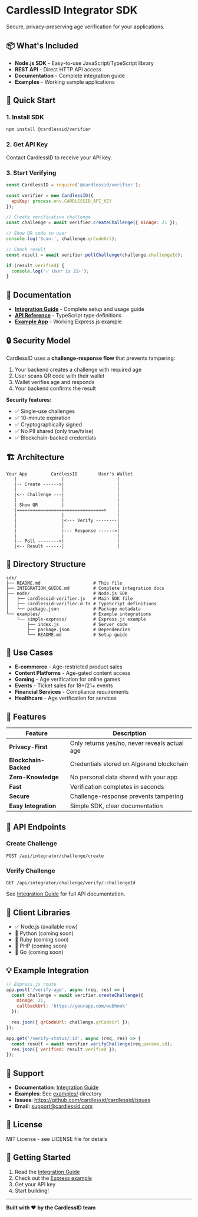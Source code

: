 # CardlessID Integrator SDK

Secure, privacy-preserving age verification for your applications.

## 📦 What's Included

- **Node.js SDK** - Easy-to-use JavaScript/TypeScript library
- **REST API** - Direct HTTP API access
- **Documentation** - Complete integration guide
- **Examples** - Working sample applications

## 🚀 Quick Start

### 1. Install SDK

```bash
npm install @cardlessid/verifier
```

### 2. Get API Key

Contact CardlessID to receive your API key.

### 3. Start Verifying

```javascript
const CardlessID = require('@cardlessid/verifier');

const verifier = new CardlessID({
  apiKey: process.env.CARDLESSID_API_KEY
});

// Create verification challenge
const challenge = await verifier.createChallenge({ minAge: 21 });

// Show QR code to user
console.log('Scan:', challenge.qrCodeUrl);

// Check result
const result = await verifier.pollChallenge(challenge.challengeId);

if (result.verified) {
  console.log('✅ User is 21+');
}
```

## 📖 Documentation

- **[Integration Guide](./INTEGRATION_GUIDE.md)** - Complete setup and usage guide
- **[API Reference](./node/cardlessid-verifier.d.ts)** - TypeScript type definitions
- **[Example App](./examples/simple-express/)** - Working Express.js example

## 🔒 Security Model

CardlessID uses a **challenge-response flow** that prevents tampering:

1. Your backend creates a challenge with required age
2. User scans QR code with their wallet
3. Wallet verifies age and responds
4. Your backend confirms the result

**Security features:**
- ✅ Single-use challenges
- ✅ 10-minute expiration
- ✅ Cryptographically signed
- ✅ No PII shared (only true/false)
- ✅ Blockchain-backed credentials

## 🏗️ Architecture

```
Your App         CardlessID        User's Wallet
   |                 |                    |
   |-- Create ------>|                    |
   |                 |                    |
   |<-- Challenge ---|                    |
   |                 |                    |
   | Show QR         |                    |
   |=================================>    |
   |                 |                    |
   |                 |<--- Verify --------|
   |                 |                    |
   |                 |--- Response ------>|
   |                 |                    |
   |-- Poll -------->|                    |
   |<-- Result ------|                    |
```

## 📁 Directory Structure

```
sdk/
├── README.md                    # This file
├── INTEGRATION_GUIDE.md         # Complete integration docs
├── node/                        # Node.js SDK
│   ├── cardlessid-verifier.js   # Main SDK file
│   ├── cardlessid-verifier.d.ts # TypeScript definitions
│   └── package.json             # Package metadata
└── examples/                    # Example integrations
    └── simple-express/          # Express.js example
        ├── index.js             # Server code
        ├── package.json         # Dependencies
        └── README.md            # Setup guide
```

## 🎯 Use Cases

- **E-commerce** - Age-restricted product sales
- **Content Platforms** - Age-gated content access
- **Gaming** - Age verification for online games
- **Events** - Ticket sales for 18+/21+ events
- **Financial Services** - Compliance requirements
- **Healthcare** - Age verification for services

## 🌟 Features

| Feature | Description |
|---------|-------------|
| **Privacy-First** | Only returns yes/no, never reveals actual age |
| **Blockchain-Backed** | Credentials stored on Algorand blockchain |
| **Zero-Knowledge** | No personal data shared with your app |
| **Fast** | Verification completes in seconds |
| **Secure** | Challenge-response prevents tampering |
| **Easy Integration** | Simple SDK, clear documentation |

## 🔧 API Endpoints

### Create Challenge
```
POST /api/integrator/challenge/create
```

### Verify Challenge
```
GET /api/integrator/challenge/verify/:challengeId
```

See [Integration Guide](./INTEGRATION_GUIDE.md) for full API documentation.

## 📱 Client Libraries

- ✅ Node.js (available now)
- 🚧 Python (coming soon)
- 🚧 Ruby (coming soon)
- 🚧 PHP (coming soon)
- 🚧 Go (coming soon)

## 💡 Example Integration

```javascript
// Express.js route
app.post('/verify-age', async (req, res) => {
  const challenge = await verifier.createChallenge({
    minAge: 21,
    callbackUrl: 'https://yourapp.com/webhook'
  });

  res.json({ qrCodeUrl: challenge.qrCodeUrl });
});

app.get('/verify-status/:id', async (req, res) => {
  const result = await verifier.verifyChallenge(req.params.id);
  res.json({ verified: result.verified });
});
```

## 🤝 Support

- **Documentation**: [Integration Guide](./INTEGRATION_GUIDE.md)
- **Examples**: See [examples/](./examples/) directory
- **Issues**: https://github.com/cardlessid/cardlessid/issues
- **Email**: support@cardlessid.com

## 📄 License

MIT License - see LICENSE file for details

## 🚦 Getting Started

1. Read the [Integration Guide](./INTEGRATION_GUIDE.md)
2. Check out the [Express example](./examples/simple-express/)
3. Get your API key
4. Start building!

---

**Built with ❤️ by the CardlessID team**
